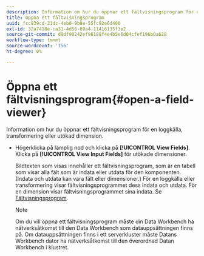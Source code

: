 ```yaml
---
description: Information om hur du öppnar ett fältvisningsprogram för en loggkälla, transformering eller utökad dimension.
title: Öppna ett fältvisningsprogram
uuid: fcc839cd-21dc-4eb0-9b8e-55fc92e6d400
exl-id: 32a7418e-ca31-4d56-89a4-11416135f3e2
source-git-commit: d9df90242ef96188f4e4b5e6d04cfef196b0a628
workflow-type: tm+mt
source-wordcount: '156'
ht-degree: 0%

---
```


# Öppna ett fältvisningsprogram{#open-a-field-viewer}

Information om hur du öppnar ett fältvisningsprogram för en loggkälla, transformering eller utökad dimension.

* Högerklicka på lämplig nod och klicka på **[!UICONTROL View Fields]**. Klicka på **[!UICONTROL View Input Fields]** för utökade dimensioner.

   Bildtexten som visas innehåller ett fältvisningsprogram, som är en tabell som visar alla fält som är indata eller utdata för den komponenten. (Indata och utdata kan vara fält eller dimensioner.) För en loggkälla eller transformering visar fältvisningsprogrammet dess indata och utdata. För en dimension visar fältvisningsprogrammet sina indata. Se [Fältvisningsprogram](../../../../../home/c-get-started/c-admin-intrf/c-dataset-mgrs/c-fld-vwrs/c-fld-vwrs.md#concept-194cb94501564145ae059e53c0e4bec3).

   >[!NOTE]
   >
   >Om du vill öppna ett fältvisningsprogram måste din Data Workbench ha nätverksåtkomst till den Data Workbench som datauppsättningen finns på. Om datauppsättningen finns i ett serverkluster måste Datans Workbench dator ha nätverksåtkomst till den överordnad Datan Workbench i klustret.
